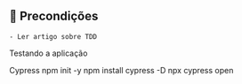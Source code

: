 ## 🚀 Precondições

    - Ler artigo sobre TDD

Testando a aplicação

Cypress
    npm init -y
    npm install cypress -D
    npx cypress open

